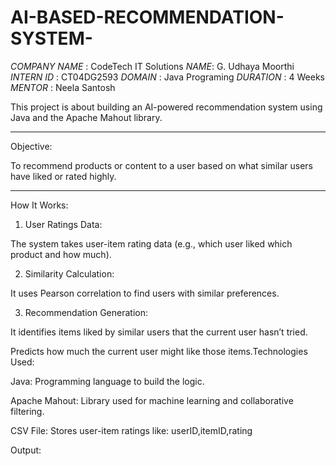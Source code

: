 # AI-BASED-RECOMMENDATION-SYSTEM- 

*COMPANY NAME* : CodeTech IT Solutions
*NAME*: G. Udhaya Moorthi 
*INTERN ID* : CT04DG2593
*DOMAIN* : Java Programing 
*DURATION* : 4 Weeks 
*MENTOR* : Neela Santosh 

This project is about building an AI-powered recommendation system using Java and the Apache Mahout library.


---

Objective:

To recommend products or content to a user based on what similar users have liked or rated highly.


---
 How It Works:

1. User Ratings Data:

The system takes user-item rating data (e.g., which user liked which product and how much).



2. Similarity Calculation:

It uses Pearson correlation to find users with similar preferences.



3. Recommendation Generation:

It identifies items liked by similar users that the current user hasn’t tried.

Predicts how much the current user might like those items.Technologies Used:

Java: Programming language to build the logic.

Apache Mahout: Library used for machine learning and collaborative filtering.

CSV File: Stores user-item ratings like:
userID,itemID,rating

Output:



